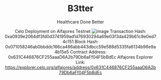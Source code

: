 <div align="center">
  <h1>B3tter</h1>
Healthcare Done Better

Celo Deployment on Alfajores Testnet
![image](https://github.com/TechieTeee/B3tter/assets/100870737/ed302f5a-ef9f-4b55-a25c-03ca7f3d9d34)
Transaction Hash: 0xa0939e2064df3fd0d3741959ad1d76930294a69e03f3da429b61c9e0ed74c151
Block Hash: 0x071058246ab0bbddc166ca486abb443dbcc59e588d5335fa6134b96e9a4b15e5
Contract Address: 0x631C446876CF255aaaD6A2b79Db6aFf04F5bBdEc
Alfajores Explorer Link: https://explorer.celo.org/alfajores/address/0x631C446876CF255aaaD6A2b79Db6aFf04F5bBdEc


